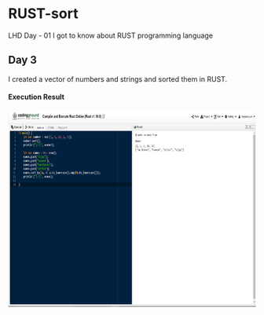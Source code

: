 # RUST-sort
LHD 
Day - 01 I got to know about RUST programming language 
## Day 3
I created a vector of numbers and strings and sorted them in RUST.
#### Execution Result
<img src="sorting.jpg" height="400em" />
